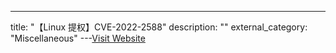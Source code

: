 ---
title: "【Linux 提权】CVE-2022-2588"
description: ""
external_category: "Miscellaneous"
---[Visit Website](https://github.com/Markakd/CVE-2022-2588)

